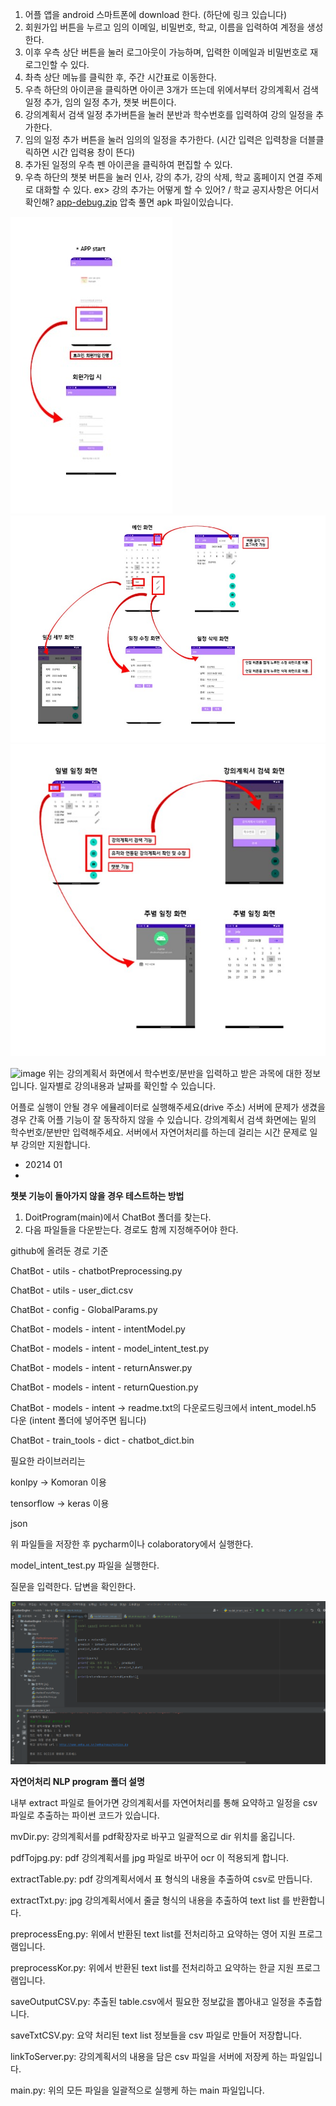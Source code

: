 1. 어플 앱을 android 스마트폰에 download 한다. (하단에 링크 있습니다)
2. 회원가입 버튼을 누르고 임의 이메일, 비밀번호, 학교, 이름을 입력하여 계정을 생성한다.
3. 이후 우측 상단 버튼을 눌러 로그아웃이 가능하며, 입력한 이메일과 비밀번호로 재로그인할 수 있다.
4. 촤측 상단 메뉴를 클릭한 후, 주간 시간표로 이동한다.
5. 우측 하단의 아이콘을 클릭하면 아이콘 3개가 뜨는데 위에서부터 강의계획서 검색 일정 추가, 임의 일정 추가, 챗봇 버튼이다.
6. 강의계획서 검색 일정 추가버튼을 눌러 분반과 학수번호를 입력하여 강의 일정을 추가한다.
7. 임의 일정 추가 버튼을 눌러 임의의 일정을 추가한다. (시간 입력은 입력창을 더블클릭하면 시간 입력용 창이 뜬다)
8. 추가된 일정의 우측 펜 아이콘을 클릭하여 편집할 수 있다.
9. 우측 하단의 챗봇 버튼을 눌러 인사, 강의 추가, 강의 삭제, 학교 홈페이지 연결 주제로 대화할 수 있다.
  ex> 강의 추가는 어떻게 할 수 있어? / 학교 공지사항은 어디서 확인해?
[app-debug.zip](https://github.com/HellenHong/DoitProgram/files/8875670/app-debug.zip)
압축 풀면 apk 파일이있습니다. 

![i1](./image/i1.jpg)
![i2](./image/i2.jpg)
![i3](./image/i3.jpg)

![image](https://user-images.githubusercontent.com/89960061/173008412-61efda05-1b2a-4e79-b6b7-de6716fdce32.png)
위는 강의계획서 화면에서 학수번호/분반을 입력하고 받은 과목에 대한 정보입니다. 일자별로 강의내용과 날짜를 확인할 수 있습니다.

어플로 실행이 안될 경우 에뮬레이터로 실행해주세요(drive 주소)
서버에 문제가 생겼을 경우 간혹 어플 기능이 잘 동작하지 않을 수 있습니다.
강의계획서 검색 화면에는 밑의 학수번호/분반만 입력해주세요. 서버에서 자연어처리를 하는데 걸리는 시간 문제로 일부 강의만 지원합니다.
-   20214  01
-   
****챗봇 기능이 돌아가지 않을 경우 테스트하는 방법****
1. DoitProgram(main)에서 ChatBot 폴더를 찾는다.
2. 다음 파일들을 다운받는다.
경로도 함께 지정해주어야 한다.

github에 올려둔 경로 기준

ChatBot - utils - chatbotPreprocessing.py

ChatBot - utils - user_dict.csv

ChatBot - config - GlobalParams.py

ChatBot - models - intent - intentModel.py

ChatBot - models - intent - model_intent_test.py

ChatBot - models - intent - returnAnswer.py

ChatBot - models - intent - returnQuestion.py

ChatBot - models - intent -> readme.txt의 다운로드링크에서 intent_model.h5 다운 (intent 폴더에 넣어주면 됩니다)

ChatBot - train_tools - dict - chatbot_dict.bin


필요한 라이브러리는

konlpy -> Komoran 이용

tensorflow -> keras 이용

json



위 파일들을 저장한 후 pycharm이나 colaboratory에서 실행한다.

model_intent_test.py 파일을 실행한다.

질문을 입력한다.
답변을 확인한다.

![i4](./image/i4.png)




**자연어처리 NLP program 폴더 설명**

내부 extract 파일로 들어가면 강의계획서를 자연어처리를 통해 요약하고 일정을 csv 파일로 추출하는 파이썬 코드가 있습니다.

mvDir.py: 강의계획서를 pdf확장자로 바꾸고 일괄적으로 dir 위치를 옮깁니다.

pdfTojpg.py: pdf 강의계획서를 jpg 파일로 바꾸어 ocr 이 적용되게 합니다.

extractTable.py: pdf 강의계획서에서 표 형식의 내용을 추출하여 csv로 만듭니다.

extractTxt.py: jpg 강의계획서에서 줄글 형식의 내용을 추출하여 text list 를 반환합니다.

preprocessEng.py: 위에서 반환된 text list를 전처리하고 요약하는 영어 지원 프로그램입니다.

preprocessKor.py: 위에서 반환된 text list를 전처리하고 요약하는 한글 지원 프로그램입니다.

saveOutputCSV.py: 추출된 table.csv에서 필요한 정보값을 뽑아내고 일정을 추출합니다.

saveTxtCSV.py: 요약 처리된 text list 정보들을 csv 파일로 만들어 저장합니다.

linkToServer.py: 강의계획서의 내용을 담은 csv 파일을 서버에 저장케 하는 파일입니다.

main.py: 위의 모든 파일을 일괄적으로 실행케 하는 main 파일입니다.
